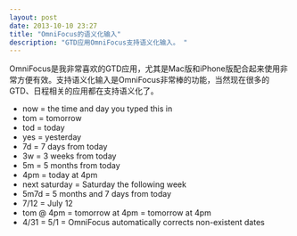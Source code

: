 ```yaml
---
layout: post
date: 2013-10-10 23:27
title: "OmniFocus的语义化输入"
description: "GTD应用OmniFocus支持语义化输入。 " 
---
```


OmniFocus是我非常喜欢的GTD应用，尤其是Mac版和iPhone版配合起来使用非常方便有效。支持语义化输入是OmniFocus非常棒的功能，当然现在很多的GTD、日程相关的应用都在支持语义化了。

+ now = the time and day you typed this in
+ tom = tomorrow
+ tod = today
+ yes = yesterday
+ 7d = 7 days from today
+ 3w = 3 weeks from today
+ 5m = 5 months from today
+ 4pm = today at 4pm
+ next saturday = Saturday the following week
+ 5m7d = 5 months and 7 days from today
+ 7/12 = July 12
+ tom @ 4pm = tomorrow at 4pm = tomorrow at 4pm
+ 4/31 = 5/1 = OmniFocus automatically corrects non-existent dates